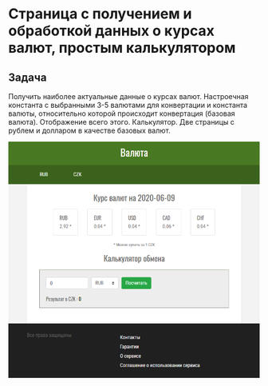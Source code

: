 # Страница с получением и обработкой данных о курсах валют, простым калькулятором

## Задача
Получить наиболее актуальные данные о курсах валют. Настроечная константа с выбранными 3-5 валютами для конвертации и константа валюты, относительно которой происходит конвертация (базовая валюта). Отображение всего этого. Калькулятор. Две страницы с рублем и долларом в качестве базовых валют.

![image](./screenshot.png)